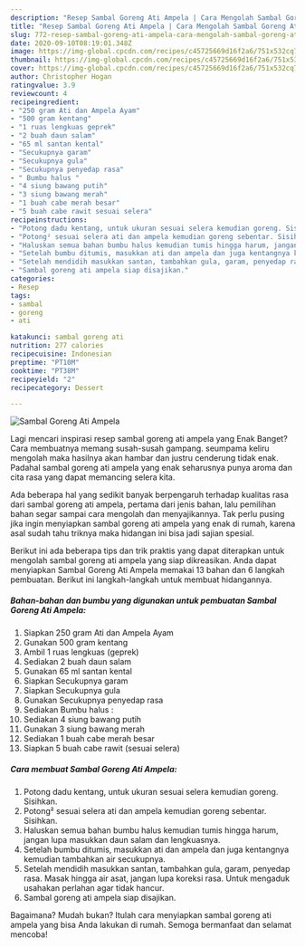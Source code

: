 ```yaml
---
description: "Resep Sambal Goreng Ati Ampela | Cara Mengolah Sambal Goreng Ati Ampela Yang Paling Enak"
title: "Resep Sambal Goreng Ati Ampela | Cara Mengolah Sambal Goreng Ati Ampela Yang Paling Enak"
slug: 772-resep-sambal-goreng-ati-ampela-cara-mengolah-sambal-goreng-ati-ampela-yang-paling-enak
date: 2020-09-10T08:19:01.348Z
image: https://img-global.cpcdn.com/recipes/c45725669d16f2a6/751x532cq70/sambal-goreng-ati-ampela-foto-resep-utama.jpg
thumbnail: https://img-global.cpcdn.com/recipes/c45725669d16f2a6/751x532cq70/sambal-goreng-ati-ampela-foto-resep-utama.jpg
cover: https://img-global.cpcdn.com/recipes/c45725669d16f2a6/751x532cq70/sambal-goreng-ati-ampela-foto-resep-utama.jpg
author: Christopher Hogan
ratingvalue: 3.9
reviewcount: 4
recipeingredient:
- "250 gram Ati dan Ampela Ayam"
- "500 gram kentang"
- "1 ruas lengkuas geprek"
- "2 buah daun salam"
- "65 ml santan kental"
- "Secukupnya garam"
- "Secukupnya gula"
- "Secukupnya penyedap rasa"
- " Bumbu halus "
- "4 siung bawang putih"
- "3 siung bawang merah"
- "1 buah cabe merah besar"
- "5 buah cabe rawit sesuai selera"
recipeinstructions:
- "Potong dadu kentang, untuk ukuran sesuai selera kemudian goreng. Sisihkan."
- "Potong² sesuai selera ati dan ampela kemudian goreng sebentar. Sisihkan."
- "Haluskan semua bahan bumbu halus kemudian tumis hingga harum, jangan lupa masukkan daun salam dan lengkuasnya."
- "Setelah bumbu ditumis, masukkan ati dan ampela dan juga kentangnya kemudian tambahkan air secukupnya."
- "Setelah mendidih masukkan santan, tambahkan gula, garam, penyedap rasa. Masak hingga air asat, jangan lupa koreksi rasa. Untuk mengaduk usahakan perlahan agar tidak hancur."
- "Sambal goreng ati ampela siap disajikan."
categories:
- Resep
tags:
- sambal
- goreng
- ati

katakunci: sambal goreng ati 
nutrition: 277 calories
recipecuisine: Indonesian
preptime: "PT10M"
cooktime: "PT38M"
recipeyield: "2"
recipecategory: Dessert

---
```



![Sambal Goreng Ati Ampela](https://img-global.cpcdn.com/recipes/c45725669d16f2a6/751x532cq70/sambal-goreng-ati-ampela-foto-resep-utama.jpg)

Lagi mencari inspirasi resep sambal goreng ati ampela yang Enak Banget? Cara membuatnya memang susah-susah gampang. seumpama keliru mengolah maka hasilnya akan hambar dan justru cenderung tidak enak. Padahal sambal goreng ati ampela yang enak seharusnya punya aroma dan cita rasa yang dapat memancing selera kita.



Ada beberapa hal yang sedikit banyak berpengaruh terhadap kualitas rasa dari sambal goreng ati ampela, pertama dari jenis bahan, lalu pemilihan bahan segar sampai cara mengolah dan menyajikannya. Tak perlu pusing jika ingin menyiapkan sambal goreng ati ampela yang enak di rumah, karena asal sudah tahu triknya maka hidangan ini bisa jadi sajian spesial.


Berikut ini ada beberapa tips dan trik praktis yang dapat diterapkan untuk mengolah sambal goreng ati ampela yang siap dikreasikan. Anda dapat menyiapkan Sambal Goreng Ati Ampela memakai 13 bahan dan 6 langkah pembuatan. Berikut ini langkah-langkah untuk membuat hidangannya.

<!--inarticleads1-->

##### Bahan-bahan dan bumbu yang digunakan untuk pembuatan Sambal Goreng Ati Ampela:

1. Siapkan 250 gram Ati dan Ampela Ayam
1. Gunakan 500 gram kentang
1. Ambil 1 ruas lengkuas (geprek)
1. Sediakan 2 buah daun salam
1. Gunakan 65 ml santan kental
1. Siapkan Secukupnya garam
1. Siapkan Secukupnya gula
1. Gunakan Secukupnya penyedap rasa
1. Sediakan  Bumbu halus :
1. Sediakan 4 siung bawang putih
1. Gunakan 3 siung bawang merah
1. Sediakan 1 buah cabe merah besar
1. Siapkan 5 buah cabe rawit (sesuai selera)




<!--inarticleads2-->

##### Cara membuat Sambal Goreng Ati Ampela:

1. Potong dadu kentang, untuk ukuran sesuai selera kemudian goreng. Sisihkan.
1. Potong² sesuai selera ati dan ampela kemudian goreng sebentar. Sisihkan.
1. Haluskan semua bahan bumbu halus kemudian tumis hingga harum, jangan lupa masukkan daun salam dan lengkuasnya.
1. Setelah bumbu ditumis, masukkan ati dan ampela dan juga kentangnya kemudian tambahkan air secukupnya.
1. Setelah mendidih masukkan santan, tambahkan gula, garam, penyedap rasa. Masak hingga air asat, jangan lupa koreksi rasa. Untuk mengaduk usahakan perlahan agar tidak hancur.
1. Sambal goreng ati ampela siap disajikan.




Bagaimana? Mudah bukan? Itulah cara menyiapkan sambal goreng ati ampela yang bisa Anda lakukan di rumah. Semoga bermanfaat dan selamat mencoba!
